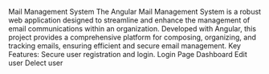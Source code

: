 Mail Management System
The Angular Mail Management System is a robust web application designed to 
streamline and enhance the management of email communications within an organization. 
Developed with Angular, this project provides a comprehensive platform for composing, 
organizing, and tracking emails, ensuring efficient and secure email management.
Key Features:
Secure user registration and login.
Login Page
Dashboard 
Edit user 
Delect user
